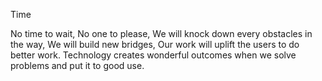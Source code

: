Time

No time to wait,
No one to please,
We will knock down every obstacles in the way,
We will build new bridges,
Our work will uplift the users to do better work.
Technology creates wonderful outcomes when we solve problems and put it to good use.
